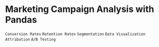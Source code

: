 # Marketing Campaign Analysis with Pandas
`Conversion Rates` `Retention Rates` `Segmentation` `Data Visualization` `Attribution` `A/B Testing`

